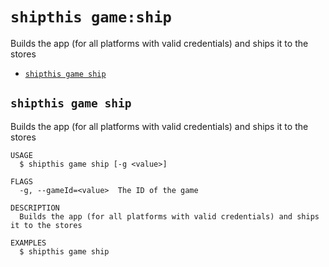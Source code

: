 `shipthis game:ship`
====================

Builds the app (for all platforms with valid credentials) and ships it to the stores

* [`shipthis game ship`](#shipthis-game-ship)

## `shipthis game ship`

Builds the app (for all platforms with valid credentials) and ships it to the stores

```
USAGE
  $ shipthis game ship [-g <value>]

FLAGS
  -g, --gameId=<value>  The ID of the game

DESCRIPTION
  Builds the app (for all platforms with valid credentials) and ships it to the stores

EXAMPLES
  $ shipthis game ship
```
